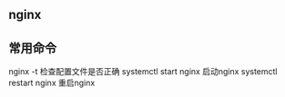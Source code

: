 ## nginx

## 常用命令
nginx -t 检查配置文件是否正确
systemctl start nginx  启动nginx
systemctl restart nginx 重启nginx